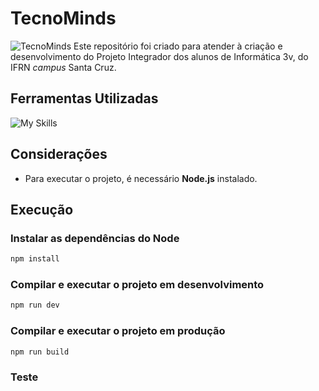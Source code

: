 # TecnoMinds

![TecnoMinds](https://github.com/user-attachments/assets/a1c9f842-113d-4238-b7fb-b5781375ce10)
Este repositório foi criado para atender à criação e desenvolvimento do Projeto Integrador dos alunos de Informática 3v, do IFRN <em>campus</em> Santa Cruz.

## Ferramentas Utilizadas

![My Skills](https://skillicons.dev/icons?i=js,nodejs,vue,html,scss)

## Considerações

* Para executar o projeto, é necessário **Node.js** instalado.

## Execução

### Instalar as dependências do Node
```sh
npm install
```

### Compilar e executar o projeto em desenvolvimento

```sh
npm run dev
```

### Compilar e executar o projeto em produção

```sh
npm run build
```
### Teste
